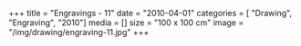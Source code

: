 +++
title = "Engravings - 11"
date = "2010-04-01"
categories = [ "Drawing", "Engraving", "2010"]
media = []
size = "100 x 100 cm"
image = "/img/drawing/engraving-11.jpg"
+++
